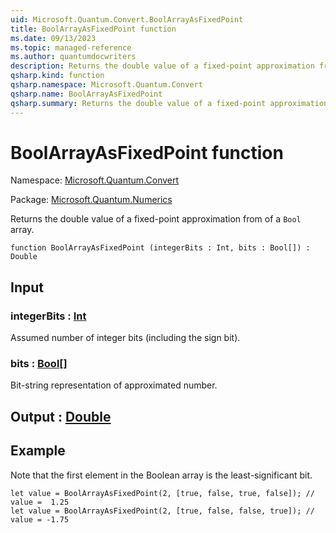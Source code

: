 ```yaml
---
uid: Microsoft.Quantum.Convert.BoolArrayAsFixedPoint
title: BoolArrayAsFixedPoint function
ms.date: 09/13/2023
ms.topic: managed-reference
ms.author: quantumdocwriters
description: Returns the double value of a fixed-point approximation from of a `Bool` array.
qsharp.kind: function
qsharp.namespace: Microsoft.Quantum.Convert
qsharp.name: BoolArrayAsFixedPoint
qsharp.summary: Returns the double value of a fixed-point approximation from of a `Bool` array.
---
```


# BoolArrayAsFixedPoint function

Namespace: [Microsoft.Quantum.Convert](xref:Microsoft.Quantum.Convert)

Package: [Microsoft.Quantum.Numerics](https://nuget.org/packages/Microsoft.Quantum.Numerics)


Returns the double value of a fixed-point approximation from of a `Bool` array.

```qsharp
function BoolArrayAsFixedPoint (integerBits : Int, bits : Bool[]) : Double
```


## Input

### integerBits : [Int](xref:microsoft.quantum.qsharp.valueliterals#int-literals)

Assumed number of integer bits (including the sign bit).


### bits : [Bool](xref:microsoft.quantum.qsharp.valueliterals#bool-literals)[]

Bit-string representation of approximated number.



## Output : [Double](xref:microsoft.quantum.qsharp.valueliterals#double-literals)



## Example

Note that the first element in the Boolean array is the least-significant bit.```qsharplet value = BoolArrayAsFixedPoint(2, [true, false, true, false]); // value =  1.25let value = BoolArrayAsFixedPoint(2, [true, false, false, true]); // value = -1.75```